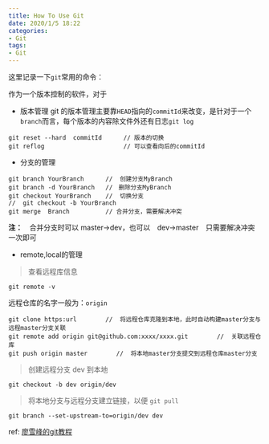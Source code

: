 ```yaml
--- 
title: How To Use Git
date: 2020/1/5 18:22
categories:
- Git
tags:
- Git
---
```



这里记录一下`git`常用的命令：

作为一个版本控制的软件，对于

- 版本管理
git 的版本管理主要靠`HEAD`指向的`commitId`来改变，是针对于一个`branch`而言，每个版本的内容除文件外还有日志`git log`
```
git reset --hard  commitId      // 版本的切换
git reflog                      // 可以查看向后的commitId 
```

- 分支的管理

```
git branch YourBranch      //  创建分支MyBranch
git branch -d YourBranch   //　删除分支MyBranch
git checkout YourBranch    //  切换分支
//  git checkout -b YourBranch    
git merge  Branch          // 合并分支，需要解决冲突
```
**注：**　合并分支时可以 master->dev，也可以　dev->master　只需要解决冲突一次即可

- remote,local的管理
> 查看远程库信息
```
git remote -v
```
远程仓库的名字一般为：`origin`
```
git clone https:url        //  将远程仓库克隆到本地，此时自动构建master分支与远程master分支关联
git remote add origin git@github.com:xxxx/xxxx.git        //  关联远程仓库
git push origin master        //  将本地master分支提交到远程仓库master分支
```
> 创建远程分支 dev 到本地
```
git checkout -b dev origin/dev
```
> 将本地分支与远程分支建立链接，以便 `git pull`
```
git branch --set-upstream-to=origin/dev dev
```

ref: [廖雪峰的git教程](https://www.liaoxuefeng.com/wiki/0013739516305929606dd18361248578c67b8067c8c017b000)